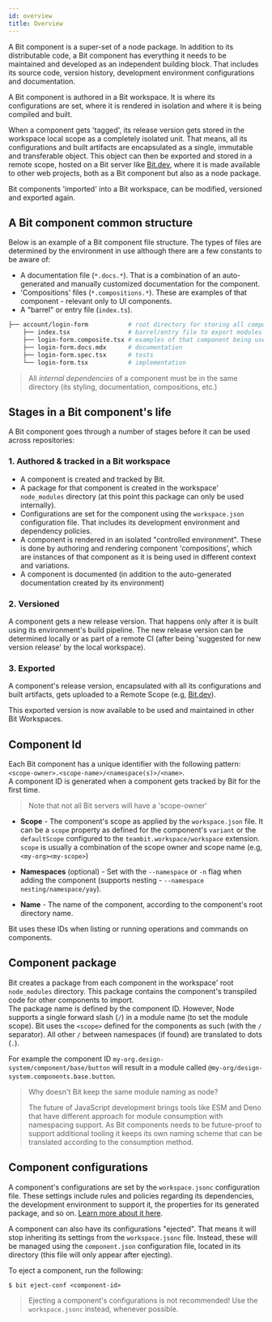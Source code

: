 ```yaml
---
id: overview
title: Overview
---
```


A Bit component is a super-set of a node package. In addition to its distributable code, a Bit component has everything it needs to be maintained and developed as an independent building block.
That includes its source code, version history, development environment configurations and documentation.

A Bit component is authored in a Bit workspace. It is where its configurations are set, where it is rendered in isolation and where it is being compiled and built.

When a component gets 'tagged', its release version gets stored in the workspace local scope as a completely isolated unit.
That means, all its configurations and built artifacts are encapsulated as a single, immutable and transferable object.
This object can then be exported and stored in a remote scope, hosted on a Bit server like [Bit.dev](https://bit.dev), where it is made available to other web projects, both as a Bit component but also as a node package.

Bit components 'imported' into a Bit workspace, can be modified, versioned and exported again.

## A Bit component common structure

Below is an example of a Bit component file structure. The types of files are determined by the environment in use although there are a few constants to be aware of:

- A documentation file (`*.docs.*`). That is a combination of an auto-generated and manually customized documentation for the component.
- 'Compositions' files (`*.compositions.*`). These are examples of that component - relevant only to UI components.
- A "barrel" or entry file (`index.ts`).

```sh
├── account/login-form           # root directory for storing all component files
    ├── index.tsx                # barrel/entry file to export modules
    ├── login-form.composite.tsx # examples of that component being used
    ├── login-form.docs.mdx      # documentation
    ├── login-form.spec.tsx      # tests
    └── login-form.tsx           # implementation
```

> All _internal dependencies_ of a component must be in the same directory (its styling, documentation, compositions, etc.)

## Stages in a Bit component's life

A Bit component goes through a number of stages before it can be used across repositories:

### 1. Authored & tracked in a Bit workspace

- A component is created and tracked by Bit.
- A package for that component is created in the workspace' `node_modules` directory (at this point this package can only be used internally).
- Configurations are set for the component using the `workspace.json` configuration file. That includes its development environment and dependency policies.
- A component is rendered in an isolated "controlled environment". These is done by authoring and rendering component 'compositions', which are instances of that component as it is being used in different context and variations.
- A component is documented (in addition to the auto-generated documentation created by its environment)

### 2. Versioned

A component gets a new release version. That happens only after it is built using its environment's build pipeline. The new release version can be determined locally or as part of a remote CI (after being 'suggested for new version release' by the local workspace).

### 3. Exported

A component's release version, encapsulated with all its configurations and built artifacts, gets uploaded to a Remote Scope (e.g, [Bit.dev](https://bit.dev)).

This exported version is now available to be used and maintained in other Bit Workspaces.

## Component Id

Each Bit component has a unique identifier with the following pattern:<br />
`<scope-owner>.<scope-name>/<namespace(s)>/<name>`. <br />
A component ID is generated when a component gets tracked by Bit for the first time.

> Note that not all Bit servers will have a 'scope-owner'

- **Scope** - The component's scope as applied by the `workspace.json` file. It can be a `scope` property as defined for the component's `variant` or the `defaultScope` configured to the `teambit.workspace/workspace` extension. `scope` is usually a combination of the scope owner and scope name (e.g, `<my-org><my-scope>`)

- **Namespaces** (optional) - Set with the `--namespace` or `-n` flag when adding the component (supports nesting - `--namespace nesting/namespace/yay`).
- **Name** - The name of the component, according to the component's root directory name.

Bit uses these IDs when listing or running operations and commands on components.

## Component package

Bit creates a package from each component in the workspace' root `node_modules` directory. This package contains the component's transpiled code for other components to import.  
The package name is defined by the component ID. However, Node supports a single forward slash (`/`) in a module name (to set the module scope). Bit uses the `<scope>` defined for the components as such (with the `/` separator). All other `/` between namespaces (if found) are translated to dots (`.`).

For example the component ID `my-org.design-system/component/base/button` will result in a module called `@my-org/design-system.components.base.button`.

> Why doesn't Bit keep the same module naming as node?
>
> The future of JavaScript development brings tools like ESM and Deno that have different approach for module consumption with namespacing support. As Bit components needs to be future-proof to support additional tooling it keeps its own naming scheme that can be translated according to the consumption method.

## Component configurations

A component's configurations are set by the `workspace.jsonc` configuration file. These settings include rules and policies regarding its dependencies, the development environment to support it, the properties for its generated package, and so on. [Learn more about it here](/building-with-bit/workspace/configurations).

A component can also have its configurations "ejected". That means it will stop inheriting its settings from the `workspace.jsonc` file. Instead, these will be managed using the `component.json` configuration file, located in its directory (this file will only appear after ejecting).

To eject a component, run the following:

```shell
$ bit eject-conf <component-id>
```

> Ejecting a component's configurations is not recommended! Use the `workspace.jsonc` instead, whenever possible.
